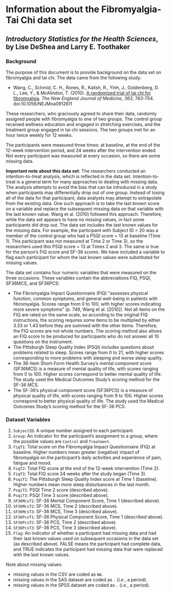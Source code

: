 Information about the Fibromyalgia-Tai Chi data set
================
## *Introductory Statistics for the Health Sciences*, by Lise DeShea and Larry E. Toothaker

### Background
The purpose of this document is to provide background on the data set on fibromyalgia and tai chi.  The data came from the following study:
 * Wang, C., Schmid, C. H., Rones, R., Kalish, R., Yinh, J., Goldenberg, D. L., Lee, Y., & McAlindon, T. (2010).  [A randomized trial of tai chi for fibromyalgia](http://www.ncbi.nlm.nih.gov/pubmed/20818876).  *The New England Journal of Medicine, 363*, 743-754.  doi:10.1056/NEJMoa0912611 

These researchers, who graciously agreed to share their data, randomly assigned people with fibromyalgia to one of two groups.  The control group received wellness education and engaged in stretching exercises, and the treatment group engaged in tai chi sessions.  The two groups met for an hour twice weekly for 12 weeks.  

The participants were measured three times:  at baseline, at the end of the 12-week intervention period, and 24 weeks after the intervention ended.  Not every participant was measured at every occasion, so there are some missing data.  

**Important note about this data set**:  The researchers conducted an intention-to-treat analysis, which is reflected in the data set.  Intention-to-treat is a general term for many approaches to dealing with missing data.  The analysis attempts to avoid the bias that can be introduced in a study when participants may differentially drop out of one group.  Instead of losing all of the data for that participant, data analysts may attempt to extrapolate from the existing data.  One such approach is to take the last known score on a variable and replace the subsequent missing data on that variable with the last known value.  Wang et al. (2010) followed this approach.  Therefore, while the data set appears to have no missing values, in fact some participants did drop out.  The data set includes the last known values for the missing data.  For example, the participant with Subject ID = 20 was a member of the control group who had a PSQI score = 13 at baseline (Time 1).  This participant was not measured at Time 2 or Time 3), so the researchers used this PSQI score = 13 at Times 2 and 3.  The same is true for the person’s FIQ score and SF-36 scores.  We have included a variable to flag each participant for whom the last known values were substituted for missing values.

The data set contains four numeric variables that were measured on the three occasions.  These variables contain the abbreviations FIQ, PSQI, SF36MCS, and SF36PCS:

 * The Fibromyalgia Impact Questionnaire (FIQ) “assesses physical function, common symptoms, and general well-being in patients with fibromyalgia.  Scores range from 0 to 100, with higher scores indicating more severe symptoms” (p. 749, Wang et al. [2010]).  Not all items on the FIQ are rated on the same scale, so according to the original FIQ instructions, the scoring requires some items to be multiplied by either 3.33 or 1.43 before they are summed with the other items.  Therefore, the FIQ scores are not whole numbers.  The scoring method also allows an FIQ score to be produced for participants who do not answer all 10 questions on the instrument.  
 * The Pittsburgh Sleep Quality Index (PSQI) includes questions about problems related to sleep.  Scores range from 0 to 21, with higher scores corresponding to more problems with sleeping and worse sleep quality.  
 * The 36-Item Short-Form Health Survey’s mental component score (SF36MCS) is a measure of mental quality of life, with scores ranging from 0 to 100.  Higher scores correspond to better mental quality of life.  The study used the Medical Outcomes Study’s scoring method for the SF-36 MCS.
 * The SF-36’s physical component score (SF36PCS) is a measure of physical quality of life, with scores ranging from 9 to 100.  Higher scores correspond to better physical quality of life.  The study used the Medical Outcomes Study’s scoring method for the SF-36 PCS.


### Dataset Variables
 1. `SubjectID`: A unique number assigned to each participant.
 2. `Group`:  An indicator for the participant’s assignment to a group, where the possible values are `Control` and `Treatment`.
 3.	`FiqT1`:  Total score on the Fibromyalgia Impact Questionnaire (FIQ) at baseline.  Higher numbers mean greater (negative) impact of fibromyalgia on the participant’s daily activities and experience of pain, fatigue and mood.
 4. `FiqT2`:  Total FIQ score at the end of the 12-week intervention (Time 2).
 5. `FiqT3`:  Total FIQ score 24 weeks after the study began (Time 3).
 6. `PsqiT1`:  The Pittsburgh Sleep Quality Index score at Time 1 (baseline).  Higher numbers mean more sleep disturbances in the last month.
 7. `PsqiT2`:  PSQI Time 2 score (described above).
 8. `PsqiT3`:  PSQI Time 3 score (described above).
 9. `SF36McsT1`:  SF-36 Mental Component Score, Time 1 (described above).
 10. `SF36McsT2`:  SF-36 MCS, Time 2 (described above).
 11. `SF36McsT3`:  SF-36 MCS, Time 3 (described above).
 12. `SF36PcsT1`:  SF-36 Physical Component Score, Time 1 (described above).
 13. `SF36PcsT2`:  SF-36 PCS, Time 2 (described above).
 14. `SF36PcsT3`:  SF-36 PCS, Time 3 (described above).
 15. `Flag`:  An indicator of whether a participant had missing data and had their last known values used on subsequent occasions in the data set (as described above).  FALSE means the participant had complete data, and TRUE indicates the participant had missing data that were replaced with the last known values.

Note about missing values:

 * missing values in the CSV are coded as `NA`.
 * missing values in the SAS dataset are coded as `.` (*i.e.*, a period).
 * missing values in the SPSS dataset are coded as `.` (*i.e.*, a period).
